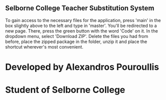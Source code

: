 ## Selborne College Teacher Substitution System

To gain access to the necessary files for the application, press 'main' in the box slightly above to the left and type in 'master'. You'll be redirected to a new page. There, press the green button with the word 'Code' on it. In the dropdown menu, select 'Download ZIP'. Delete the files you had from before, place the zipped package in the folder, unzip it and place the shortcut wherever's most convenient.

# Developed by Alexandros Pouroullis
# Student of Selborne College
